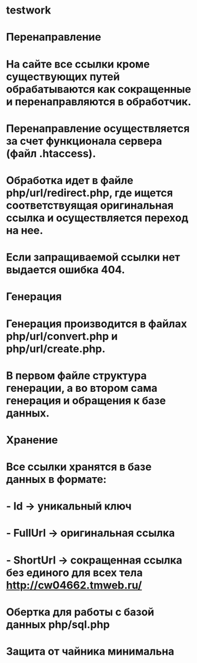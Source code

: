 # testwork
#
# Перенаправление
#
# На сайте все ссылки кроме существующих путей обрабатываются как сокращенные и перенаправляются в обработчик.
# Перенаправление осуществляется за счет функционала сервера (файл .htaccess).
# Обработка идет в файле php/url/redirect.php, где ищется соответствуящая оригинальная ссылка и осуществляется переход на нее.
# Если запращиваемой ссылки нет выдается ошибка 404.
#
# Генерация
#
# Генерация производится в файлах php/url/convert.php и php/url/create.php.
# В первом файле структура генерации, а во втором сама генерация и обращения к базе данных.
#
# Хранение
#
# Все ссылки хранятся в базе данных в формате:
# - Id -> уникальный ключ
# - FullUrl -> оригинальная ссылка
# - ShortUrl -> сокращенная ссылка без единого для всех тела http://cw04662.tmweb.ru/
# Обертка для работы с базой данных php/sql.php
#
# Защита от чайника минимальна
